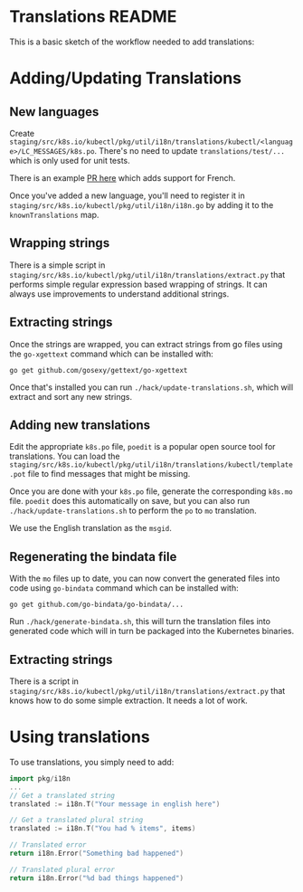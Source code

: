 # Translations README

This is a basic sketch of the workflow needed to add translations:

# Adding/Updating Translations

## New languages
Create `staging/src/k8s.io/kubectl/pkg/util/i18n/translations/kubectl/<language>/LC_MESSAGES/k8s.po`. There's
no need to update `translations/test/...` which is only used for unit tests.

There is an example [PR here](https://github.com/kubernetes/kubernetes/pull/40645) which adds support for French.

Once you've added a new language, you'll need to register it in
`staging/src/k8s.io/kubectl/pkg/util/i18n/i18n.go` by adding it to the `knownTranslations` map.

## Wrapping strings
There is a simple script in `staging/src/k8s.io/kubectl/pkg/util/i18n/translations/extract.py` that performs
simple regular expression based wrapping of strings. It can always
use improvements to understand additional strings.

## Extracting strings
Once the strings are wrapped, you can extract strings from go files using
the `go-xgettext` command which can be installed with:

```console
go get github.com/gosexy/gettext/go-xgettext
```

Once that's installed you can run `./hack/update-translations.sh`, which
will extract and sort any new strings.

## Adding new translations
Edit the appropriate `k8s.po` file, `poedit` is a popular open source tool
for translations. You can load the `staging/src/k8s.io/kubectl/pkg/util/i18n/translations/kubectl/template.pot` file
to find messages that might be missing.

Once you are done with your `k8s.po` file, generate the corresponding `k8s.mo`
file. `poedit` does this automatically on save, but you can also run
`./hack/update-translations.sh` to perform the `po` to `mo` translation.

We use the English translation as the `msgid`.

## Regenerating the bindata file

With the `mo` files up to date, you can now convert the generated files
into code using `go-bindata` command which can be installed with:

```console
go get github.com/go-bindata/go-bindata/...
```

Run `./hack/generate-bindata.sh`, this will turn the translation files
into generated code which will in turn be packaged into the Kubernetes
binaries.

## Extracting strings

There is a script in `staging/src/k8s.io/kubectl/pkg/util/i18n/translations/extract.py` that knows how to do some
simple extraction. It needs a lot of work.

# Using translations

To use translations, you simply need to add:
```go
import pkg/i18n
...
// Get a translated string
translated := i18n.T("Your message in english here")

// Get a translated plural string
translated := i18n.T("You had % items", items)

// Translated error
return i18n.Error("Something bad happened")

// Translated plural error
return i18n.Error("%d bad things happened")
```
